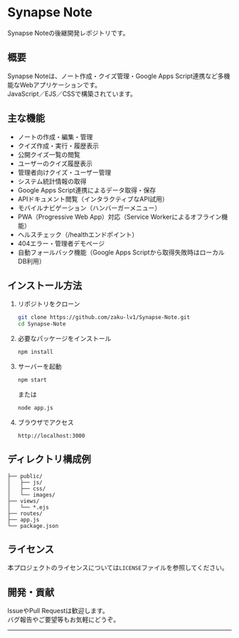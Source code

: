 # Synapse Note

Synapse Noteの後継開発レポジトリです。

## 概要
Synapse Noteは、ノート作成・クイズ管理・Google Apps Script連携など多機能なWebアプリケーションです。  
JavaScript／EJS／CSSで構築されています。

## 主な機能

- ノートの作成・編集・管理
- クイズ作成・実行・履歴表示
- 公開クイズ一覧の閲覧
- ユーザーのクイズ履歴表示
- 管理者向けクイズ・ユーザー管理
- システム統計情報の取得
- Google Apps Script連携によるデータ取得・保存
- APIドキュメント閲覧（インタラクティブなAPI試用）
- モバイルナビゲーション（ハンバーガーメニュー）
- PWA（Progressive Web App）対応（Service Workerによるオフライン機能）
- ヘルスチェック（/healthエンドポイント）
- 404エラー・管理者デモページ
- 自動フォールバック機能（Google Apps Scriptから取得失敗時はローカルDB利用）

## インストール方法

1. リポジトリをクローン
    ```bash
    git clone https://github.com/zaku-lv1/Synapse-Note.git
    cd Synapse-Note
    ```

2. 必要なパッケージをインストール
    ```bash
    npm install
    ```

3. サーバーを起動
    ```bash
    npm start
    ```
    または
    ```bash
    node app.js
    ```

4. ブラウザでアクセス  
    ```
    http://localhost:3000
    ```

## ディレクトリ構成例
```
├── public/
│   ├── js/
│   ├── css/
│   └── images/
├── views/
│   └── *.ejs
├── routes/
├── app.js
└── package.json
```

## ライセンス
本プロジェクトのライセンスについては`LICENSE`ファイルを参照してください。

## 開発・貢献
IssueやPull Requestは歓迎します。  
バグ報告やご要望等もお気軽にどうぞ。

---
